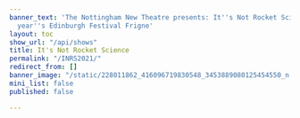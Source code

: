 ```yaml
---
banner_text: 'The Nottingham New Theatre presents: It''s Not Rocket Science at this
  year''s Edinburgh Festival Frigne'
layout: toc
show_url: "/api/shows"
title: It's Not Rocket Science
permalink: "/INRS2021/"
redirect_from: []
banner_image: "/static/228011862_416096719830548_3453889080125454550_n.png"
mini_list: false
published: false

---
```

